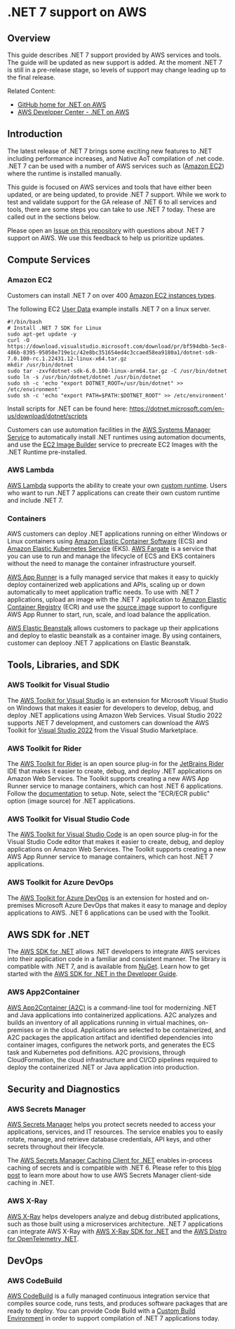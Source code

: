 # .NET 7 support on AWS

## Overview

This guide describes .NET 7 support provided by AWS services and tools. The guide will be updated as new support is added. 
At the moment .NET 7 is still in a pre-release stage, so levels of support may change leading up to the final release.

Related Content:
  * [GitHub home for .NET on AWS](https://github.com/aws/dotnet)
  * [AWS Developer Center - .NET on AWS](https://aws.amazon.com/developer/language/net/)

## Introduction

The latest release of .NET 7 brings some exciting new features to .NET including performance increases, and Native AoT compilation of .net code. 
.NET 7 can be used with a number of AWS services such as ([Amazon EC2](https://aws.amazon.com/ec2/)) where the runtime is installed manually. 

This guide is focused on AWS services and tools that have either been updated, or are being updated, to provide .NET 7 support. While we work to 
test and validate support for the GA release of .NET 6 to all services and tools, there are some steps you can take to use .NET 7 today. 
These are called out in the sections below. 

Please open an [Issue on this repository](https://github.com/aws-samples/aws-net-guides/issues) with questions about .NET 7 support on AWS. 
We use this feedback to help us prioritize updates. 


## Compute Services

### Amazon EC2

Customers can install .NET 7 on over 400 [Amazon EC2 instances types](https://aws.amazon.com/ec2/instance-types/). 

The following EC2 [User Data](https://docs.aws.amazon.com/AWSEC2/latest/UserGuide/user-data.html#user-data-console) example installs .NET 7 on a linux server.
```
#!/bin/bash
# Install .NET 7 SDK for Linux
sudo apt-get update -y
curl -O https://download.visualstudio.microsoft.com/download/pr/bf594dbb-5ec8-486b-8395-95058e719e1c/42e8bc351654ed4c3ccaed58ea9180a1/dotnet-sdk-7.0.100-rc.1.22431.12-linux-x64.tar.gz
mkdir /usr/bin/dotnet
sudo tar -zxvfdotnet-sdk-6.0.100-linux-arm64.tar.gz -C /usr/bin/dotnet
sudo ln -s /usr/bin/dotnet/dotnet /usr/bin/dotnet
sudo sh -c 'echo "export DOTNET_ROOT=/usr/bin/dotnet" >> /etc/environment'
sudo sh -c 'echo "export PATH=$PATH:$DOTNET_ROOT" >> /etc/environment'
```

Install scripts for .NET can be found here:
https://dotnet.microsoft.com/en-us/download/dotnet/scripts

Customers can use automation facilities in the [AWS Systems Manager Service](https://aws.amazon.com/systems-manager) to automatically install .NET runtimes using 
automation documents, and use the [EC2 Image Builder](https://aws.amazon.com/image-builder/) service to precreate EC2 Images with the .NET Runtime pre-installed. 

### AWS Lambda
[AWS Lambda](https://aws.amazon.com/lambda/) supports the ability to create your own 
[custom runtime](https://docs.aws.amazon.com/lambda/latest/dg/runtimes-custom.html). Users who want to run .NET 7 applications can create their own custom runtime 
and include .NET 7.


### Containers

AWS customers can deploy .NET applications running on either Windows or Linux containers using [Amazon Elastic Container Software](https://aws.amazon.com/ecs/) (ECS) and 
[Amazon Elastic Kubernetes Service](https://aws.amazon.com/eks/) (EKS). [AWS Fargate](https://aws.amazon.com/fargate/) is a service that you can use to run and manage the 
lifecycle of ECS and EKS containers without the need to manage the container infrastructure yourself. 

[AWS App Runner](https://aws.amazon.com/apprunner/) is a fully managed service that makes it easy to quickly deploy containerized web applications and APIs, 
scaling up or down automatically to meet application traffic needs. To use with .NET 7 applications, upload an image with the .NET 7 application to 
[Amazon Elastic Container Registry](https://aws.amazon.com/ecr/) (ECR) and use the [source image](https://docs.aws.amazon.com/apprunner/latest/dg/service-source-image.html) support 
to configure AWS App Runner to start, run, scale, and load balance the application. 

[AWS Elastic Beanstalk](https://aws.amazon.com/elasticbeanstalk/) allows customers to package up their applications and deploy to elastic beanstalk as a container image. 
By using containers, customer can deplooy .NET 7 applications on Elastic Beanstalk. 

## Tools, Libraries, and SDK

### AWS Toolkit for Visual Studio

The [AWS Toolkit for Visual Studio](https://aws.amazon.com/visualstudio/) is an extension for Microsoft Visual Studio on Windows that makes it easier for developers to develop, debug, 
and deploy .NET applications using Amazon Web Services. Visual Studio 2022 supports .NET 7 development, and customers can download the AWS Toolkit for 
[Visual Studio 2022](https://marketplace.visualstudio.com/items?itemName=AmazonWebServices.AWSToolkitforVisualStudio2022) from the Visual Studio Marketplace. 

### AWS Toolkit for Rider

The [AWS Toolkit for Rider](https://aws.amazon.com/rider/) is an open source plug-in for the [JetBrains Rider](https://www.jetbrains.com/rider/) IDE that makes it easier to create, debug, and deploy .NET applications on Amazon Web Services. The Toolkit supports creating a new AWS App Runner service to manage containers, which can host .NET 6 applications. Follow the [documentation](https://docs.aws.amazon.com/toolkit-for-jetbrains/latest/userguide/creating-service-apprunner.html) to setup. Note, select the "ECR/ECR public" option (image source) for .NET applications. 

### AWS Toolkit for Visual Studio Code

The [AWS Toolkit for Visual Studio Code](https://aws.amazon.com/visualstudiocode/) is an open source plug-in for the Visual Studio Code editor that makes it easier to create, 
debug, and deploy applications on Amazon Web Services. The Toolkit supports creating a new AWS App Runner service to manage containers, which can host .NET 7 applications. 

### AWS Toolkit for Azure DevOps

The [AWS Toolkit for Azure DevOps](https://aws.amazon.com/vsts/) is an extension for hosted and on-premises Microsoft Azure DevOps that makes it easy to manage and deploy applications to AWS. .NET 6 applications can be used with the Toolkit.

## AWS SDK for .NET

The [AWS SDK for .NET](https://github.com/aws/aws-sdk-net) allows .NET developers to integrate AWS services into their application code in a familiar and consistent manner. The library is compatible with .NET 7, and is available from [NuGet](https://www.nuget.org/packages/awssdk.core/). Learn how to get started with the 
[AWS SDK for .NET in the Developer Guide](https://docs.aws.amazon.com/sdk-for-net/v3/developer-guide/welcome.html). 

### AWS App2Container
[AWS App2Container (A2C)](https://aws.amazon.com/app2container/) is a command-line tool for modernizing .NET and Java applications into containerized applications. A2C analyzes and builds an inventory of all applications running in virtual machines, on-premises or in the cloud. Applications are selected to be containerized, and A2C packages the application artifact and identified dependencies into container images, configures the network ports, and generates the ECS task and Kubernetes pod definitions. A2C provisions, through CloudFormation, the cloud infrastructure and CI/CD pipelines required to deploy the containerized .NET or Java application into production. 

## Security and Diagnostics

### AWS Secrets Manager

[AWS Secrets Manager](https://aws.amazon.com/secrets-manager/) helps you protect secrets needed to access your applications, services, and IT resources. 
The service enables you to easily rotate, manage, and retrieve database credentials, API keys, and other secrets throughout their lifecycle. 

The [AWS Secrets Manager Caching Client for .NET](https://github.com/aws/aws-secretsmanager-caching-net) enables in-process caching of secrets and is compatible with .NET 6. 
Please refer to this [blog post](https://aws.amazon.com/blogs/security/how-to-use-aws-secrets-manager-client-side-caching-in-dotnet/) to learn more about how to use 
AWS Secrets Manager client-side caching in .NET.

### AWS X-Ray

[AWS X-Ray](https://aws.amazon.com/xray/) helps developers analyze and debug distributed applications, such as those built using a microservices architecture. 
.NET 7 applications can integrate AWS X-Ray with [AWS X-Ray SDK for .NET](https://github.com/aws/aws-xray-sdk-dotnet) and the 
[AWS Distro for OpenTelemetry .NET](https://docs.aws.amazon.com/xray/latest/devguide/xray-dotnet-opentel-sdk.html). 

## DevOps

### AWS CodeBuild

[AWS CodeBuild](https://aws.amazon.com/codebuild/) is a fully managed continuous integration service that compiles source code, runs tests, and produces 
software packages that are ready to deploy. You can provide Code Build with a 
[Custom Build Environment](https://aws.amazon.com/blogs/devops/extending-aws-codebuild-with-custom-build-environments/) in order to support compilation of 
.NET 7 applications today. 

